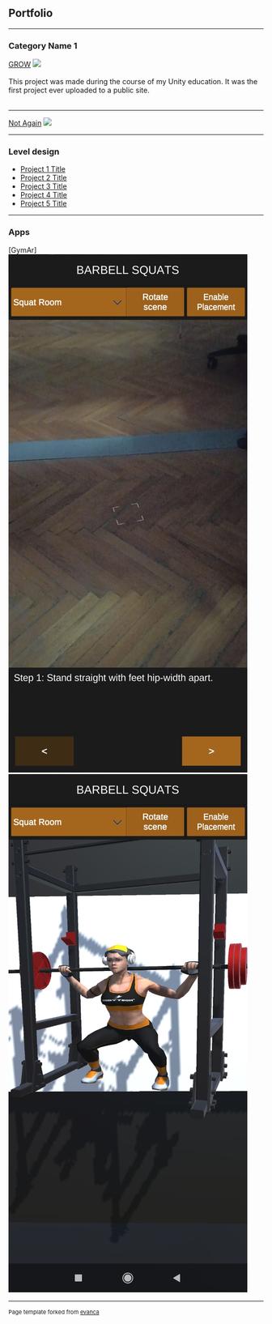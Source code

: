 ## Portfolio

---

### Category Name 1 

[GROW](https://njoknjok.itch.io/grow)
<img src="https://img.itch.zone/aW1nLzcyOTYyMTQuanBn/original/TVtFGC.jpg"/>
<br><br>This project was made during the course of my Unity education. It was the first project ever uploaded to a public site.<br><br>

---
[Not Again](https://njoknjok.itch.io/not-again)
<img src="https://img.itch.zone/aW1hZ2UvMTM4OTc1My84MDk3NTI2LnBuZw==/original/FCqOH1.png?raw=true"/>

---

### Level design

- [Project 1 Title](http://example.com/)
- [Project 2 Title](http://example.com/)
- [Project 3 Title](http://example.com/)
- [Project 4 Title](http://example.com/)
- [Project 5 Title](http://example.com/)

---
### Apps

[GymAr]
<img src="images/gymar1.jpeg?raw=true"/>
<img src="images/gymar.jpeg?raw=true"/>


---
<p style="font-size:11px">Page template forked from <a href="https://github.com/evanca/quick-portfolio">evanca</a></p>
<!-- Remove above link if you don't want to attibute -->
